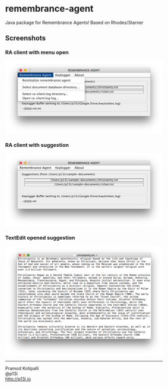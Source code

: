 # remembrance-agent
Java package for Remembrance Agents! Based on Rhodes/Starner

## Screenshots

### RA client with menu open

![](./docs/img/ra-client-menu-open.png)

### RA client with suggestion

![](./docs/img/ra-client-with-suggestion.png)

### TextEdit opened suggestion

![](./docs/img/textedit-opened-suggestion.png)

---

Pramod Kotipalli  
@p13i  
http://p13i.io